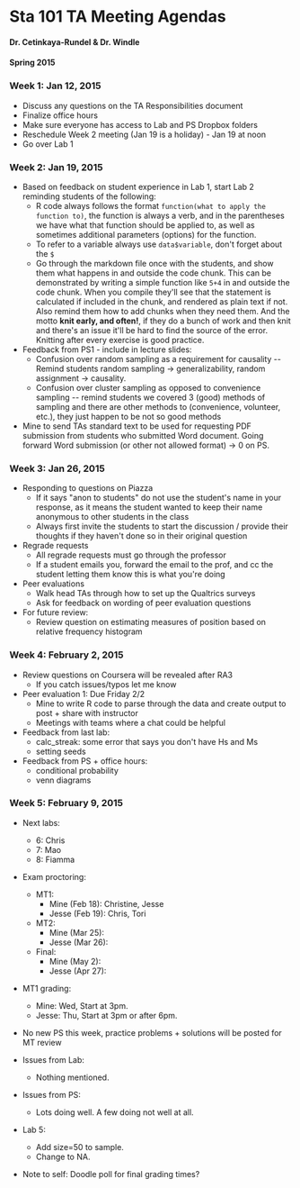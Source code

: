 Sta 101 TA Meeting Agendas
===========================

#### Dr. Cetinkaya-Rundel & Dr. Windle
#### Spring 2015

### Week 1: Jan 12, 2015

* Discuss any questions on the TA Responsibilities document
* Finalize office hours
* Make sure everyone has access to Lab and PS Dropbox folders
* Reschedule Week 2 meeting (Jan 19 is a holiday) - Jan 19 at noon
* Go over Lab 1

### Week 2: Jan 19, 2015

* Based on feedback on student experience in Lab 1, start Lab 2 reminding students of the following:
    + R code always follows the format `function(what to apply the function to)`, the function is always a verb, and in the parentheses we have what that function should be applied to, as well as sometimes additional parameters (options) for the function.
    + To refer to a variable always use `data$variable`, don't forget about the `$`
    + Go through the markdown file once with the students, and show them what happens in and outside the code chunk. This can be demonstrated by writing a simple function like `5+4` in and outside the code chunk. When you compile they'll see that the statement is calculated if included in the chunk, and rendered as plain text if not. Also remind them how to add chunks when they need them. And the motto **knit early, and often!**, if they do a bunch of work and then knit and there's an issue it'll be hard to find the source of the error. Knitting after every exercise is good practice.
* Feedback from PS1 - include in lecture slides: 
    + Confusion over random sampling as a requirement for causality -- Remind students random sampling -> generalizability, random assignment -> causality.
    + Confusion over cluster sampling as opposed to convenience sampling -- remind students we covered 3 (good) methods of sampling and there are other methods to (convenience, volunteer, etc.), they just happen to be not so good methods
* Mine to send TAs standard text to be used for requesting PDF submission from students who submitted Word document. Going forward Word submission (or other not allowed format) -> 0 on PS.

### Week 3: Jan 26, 2015
* Responding to questions on Piazza
    + If it says "anon to students" do not use the student's name in your response, as it means the student wanted to keep their name anonymous to other students in the class
    + Always first invite the students to start the discussion / provide their thoughts if they haven't done so in their original question
* Regrade requests
    + All regrade requests must go through the professor
    + If a student emails you, forward the email to the prof, and cc the student letting them know this is what you're doing
* Peer evaluations
    + Walk head TAs through how to set up the Qualtrics surveys
    + Ask for feedback on wording of peer evaluation questions
* For future review:
    + Review question on estimating measures of position based on relative frequency histogram

### Week 4: February 2, 2015
* Review questions on Coursera will be revealed after RA3 
    + If you catch issues/typos let me know
* Peer evaluation 1: Due Friday 2/2
    + Mine to write R code to parse through the data and create output to post + share with instructor
    + Meetings with teams where a chat could be helpful
* Feedback from last lab: 
    + calc_streak: some error that says you don't have Hs and Ms
    + setting seeds
* Feedback from PS + office hours:
    + conditional probability
    + venn diagrams

### Week 5: February 9, 2015

* Next labs:
	+ 6: Chris
	+ 7: Mao
	+ 8: Fiamma

* Exam proctoring:
    + MT1:
        + Mine (Feb 18): Christine, Jesse
        + Jesse (Feb 19): Chris, Tori
    + MT2:
        + Mine (Mar 25):
        + Jesse (Mar 26):
    + Final:
        + Mine (May 2):
        + Jesse (Apr 27):

* MT1 grading:
    + Mine: Wed, Start at 3pm.
    + Jesse: Thu, Start at 3pm or after 6pm.

* No new PS this week, practice problems + solutions will be posted for MT review

* Issues from Lab:
	+ Nothing mentioned.

* Issues from PS:
	+ Lots doing well.  A few doing not well at all.

* Lab 5:
	+ Add size=50 to sample.
	+ Change to NA.

* Note to self: Doodle poll for final grading times?
